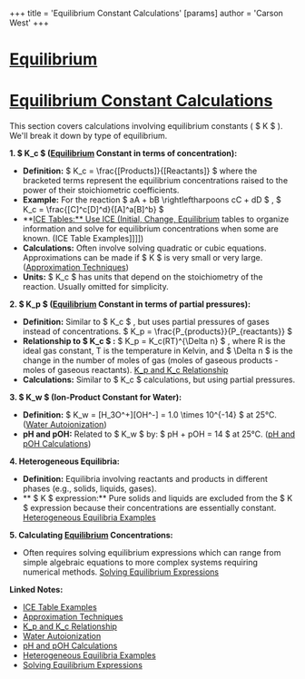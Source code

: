 +++
 title = 'Equilibrium Constant Calculations'
[params]
	author = 'Carson West'
+++
# [Equilibrium](./../equilibrium/)
# [Equilibrium Constant Calculations](./../equilibrium-constant-calculations/)

This section covers calculations involving equilibrium constants ( $ K $ ).  We'll break it down by type of equilibrium.

**1.  $ K_c $  ([Equilibrium](./../equilibrium/) Constant in terms of concentration):**

*   **Definition:**  $ K_c = \frac{[Products]}{[Reactants]} $   where the bracketed terms represent the equilibrium concentrations raised to the power of their stoichiometric coefficients.
*   **Example:** For the reaction  $ aA + bB \rightleftharpoons cC + dD $ ,   $ K_c = \frac{[C]^c[D]^d}{[A]^a[B]^b} $ 
*   **[ICE Tables:**  Use ICE (Initial, Change, Equilibrium](./../ice-tables:**--use-ice-(initial-change-equilibrium/)) tables to organize information and solve for equilibrium concentrations when some are known.  (ICE Table Examples]]]])
*   **Calculations:** Often involve solving quadratic or cubic equations.  Approximations can be made if  $ K $  is very small or very large. ([Approximation Techniques](./../approximation-techniques/))
*   **Units:**  $ K_c $  has units that depend on the stoichiometry of the reaction.  Usually omitted for simplicity.

**2.  $ K_p $  ([Equilibrium](./../equilibrium/) Constant in terms of partial pressures):**

*   **Definition:**  Similar to  $ K_c $ , but uses partial pressures of gases instead of concentrations.  $ K_p = \frac{P_{products}}{P_{reactants}} $ 
*   **Relationship to  $ K_c $ :**  $ K_p = K_c(RT)^{\Delta n} $ , where R is the ideal gas constant, T is the temperature in Kelvin, and  $ \Delta n $  is the change in the number of moles of gas (moles of gaseous products - moles of gaseous reactants). [K_p and K_c Relationship](./../k_p-and-k_c-relationship/)
*   **Calculations:**  Similar to  $ K_c $  calculations, but using partial pressures.


**3.   $ K_w $  (Ion-Product Constant for Water):**

*   **Definition:**  $ K_w = [H_3O^+][OH^-] = 1.0 \times 10^{-14} $  at 25°C.  ([Water Autoionization](./../water-autoionization/))
*   **pH and pOH:** Related to  $ K_w $  by:  $ pH + pOH = 14 $  at 25°C.  ([pH and pOH Calculations](./../ph-and-poh-calculations/))


**4. Heterogeneous Equilibria:**

*   **Definition:** Equilibria involving reactants and products in different phases (e.g., solids, liquids, gases).
*   ** $ K $  expression:** Pure solids and liquids are excluded from the  $ K $  expression because their concentrations are essentially constant. [Heterogeneous Equilibria Examples](./../heterogeneous-equilibria-examples/)


**5. Calculating [Equilibrium](./../equilibrium/) Concentrations:**

*   Often requires solving equilibrium expressions which can range from simple algebraic equations to more complex systems requiring numerical methods. [Solving Equilibrium Expressions](./../solving-equilibrium-expressions/)


**Linked Notes:**

* [ICE Table Examples](./../ice-table-examples/)
* [Approximation Techniques](./../approximation-techniques/)
* [K_p and K_c Relationship](./../k_p-and-k_c-relationship/)
* [Water Autoionization](./../water-autoionization/)
* [pH and pOH Calculations](./../ph-and-poh-calculations/)
* [Heterogeneous Equilibria Examples](./../heterogeneous-equilibria-examples/)
* [Solving Equilibrium Expressions](./../solving-equilibrium-expressions/)

